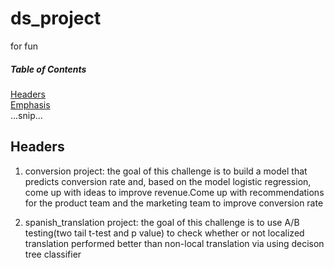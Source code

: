 # ds_project
for fun

##### Table of Contents  
[Headers](#headers)  
[Emphasis](#emphasis)  
...snip...    
<a name="headers"/>
## Headers

1. conversion project: the goal of this challenge is to build a model that predicts conversion rate and, based on the model logistic regression, come up with ideas to improve revenue.Come up with recommendations for the product team and the marketing team to improve conversion rate

2. spanish_translation project: the goal of this challenge is to use A/B testing(two tail t-test and p value) to check whether or not localized translation performed better than non-local translation via using decison tree classifier
